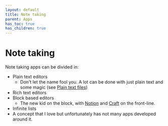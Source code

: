 ```yaml
---
layout: default
title: Note taking
parent: Apps
has_toc: true
has_children: true
---
```


# Note taking

Note taking apps can be divided in:

- Plain text editors
	- Don't let the name fool you. A lot can be done with just plain text and some magic (see [Plain text files](/docs/file-management/plain-text-files))
- Rich text editors
- Block based editors
	- The new kid on the block, with [Notion](/docs/apps/notion) and [Craft](/docs/apps/craft) on the front-line.
- Infinite lists
- A concept that I love but unfortunately has not many apps developed around it. 